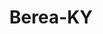 ---
title: Berea-KY
slug: berea-ky
f_state:
- cms/state/kentucky.md
f_locations:
- cms/payday-loan/cash-express-7226.md
- cms/payday-loan/check-4-check-10191.md
- cms/payday-loan/first-america-cash-advance-18258.md
- cms/payday-loan/first-american-holding-inc-18411.md
- cms/payday-loan/ky-cash-advance-20150.md
- cms/payday-loan/ky-cash-advance-20159.md
updated-on: '2024-05-30T13:41:28.615Z'
created-on: '2024-05-30T13:41:28.615Z'
published-on: '2024-05-30T13:54:32.469Z'
f_city: Berea
layout: '[city].html'
tags: city
---